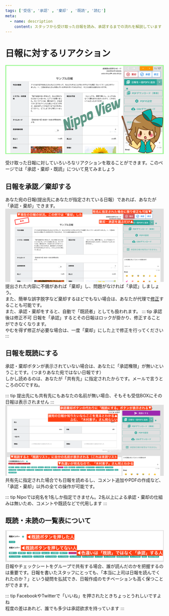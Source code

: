 ```yaml
---
tags: ['受信', '承認' , '棄却' , '既読', '読む']
meta:
  - name: description
    content: スタッフから受け取った日報を読み、承認するまでの流れを解説しています
---
```

# 日報に対するリアクション
![アイキャッチ](../../image/icatch/i19.png)


受け取った日報に対していろいろなリアクションを取ることができます。このページでは「承認・棄却・既読」について見てみましょう

## 日報を承認／棄却する
あなた宛の日報(提出先にあなたが指定されている日報）であれば、あなたが「承認・棄却」できます。
![日報を承認・棄却する](./res/r8.png)
提出された内容に不備があれば「棄却」し、問題がなければ「承認」しましょう。  
また、簡単な誤字脱字など棄却するほどでもない場合は、あなたが代理で[修正](/manual/report/edit)することも可能です。  
また、承認・棄却をすると、自動で「既読者」としても扱われます。
::: tip 承認後は修正不可
日報を「承認」するとその日報はロックが掛かり、修正することができなくなります。  
やむを得ず修正が必要な場合は、一度「棄却」にした上で修正を行ってください
:::

## 日報を既読にする
承認・棄却ボタンが表示されていない場合は、あなたに「承認権限」が無いということです。（つまりあなた宛ではない日報です）  
しかし読めるのは、あなたが「共有先」に指定されたからです。メールで言うところのCCですね。

::: tip
提出先にも共有先にもあなたの名前が無い場合、そもそも受信BOXにその日報は表示されません
:::
![日報を既読にする](./res/r9.png)
共有先に指定された場合でも日報を読めるし、コメント追加やPDFの作成など、「承認・棄却」以外の全ての操作が可能です。

::: tip
Nipoでは宛名を1名しか指定できません。2名以上による承認・棄却の仕組みは無いため、コメントや既読などで代用します
:::

## 既読・未読の一覧表について
![既読者一覧](./res/r10.png)
日報やチェックシートをグループで共有する場合、誰が読んだのかを把握するのは重要です。日報を書いたスタッフにとっても、「本当に上司は日報を読んでくれたのか？」という疑問を払拭でき、日報作成のモチベーションも高く保つことができます。

::: tip
FacebookやTwitterで「いいね」を押されたときちょっとうれしいですよね  
程度の差はあれど、誰でも多少は承認欲求を持っています
:::